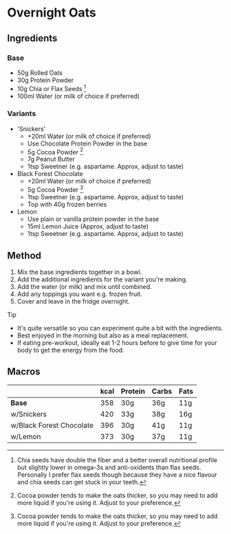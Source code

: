 # Overnight Oats
## Ingredients

### Base
 * 50g Rolled Oats
 * 30g Protein Powder
 * 10g Chia or Flax Seeds [^1]
 * 100ml Water (or milk of choice if preferred)

### Variants
 - 'Snickers'
    * +20ml Water (or milk of choice if preferred)
    * Use Chocolate Protein Powder in the base
    * 5g Cocoa Powder [^2]
    * 7g Peanut Butter
    * 1tsp Sweetner (e.g. aspartame. Approx, adjust to taste)
- Black Forest Chocolate
    * +20ml Water (or milk of choice if preferred)
    * 5g Cocoa Powder [^2]
    * 1tsp Sweetner (e.g. aspartame. Approx, adjust to taste)
    * Top with 40g frozen berries
- Lemon
    * Use plain or vanilla protein powder in the base
    * 15ml Lemon Juice (Approx, adjust to taste)
    * 1tsp Sweetner (e.g. aspartame. Approx, adjust to taste)

## Method
1. Mix the base ingredients together in a bowl.
3. Add the additional ingredients for the variant you're making.
2. Add the water (or milk) and mix until combined.
4. Add any toppings you want e.g. frozen fruit.
5. Cover and leave in the fridge overnight.

> [!TIP]
> - It's quite versatile so you can experiment quite a bit with the ingredients.
> - Best enjoyed in the morning but also as a meal replacement.
> - If eating pre-workout, ideally eat 1-2 hours before to give time for your body to get the energy from the food.

## Macros
|                          | kcal | Protein | Carbs | Fats |
| ------------------------ |------| ------- |------ |----- |
| **Base**                 | 358  | 30g     | 36g   | 11g  |
| w/Snickers               | 420  | 33g     | 38g   | 16g  |
| w/Black Forest Chocolate | 396  | 30g     | 41g   | 11g  |
| w/Lemon                  | 373  | 30g     | 37g   | 11g  |



[^1]: Chia seeds have double the fiber and a better overall nutritional profile but slightly lower in omega-3s and anti-oxidents than flax seeds. Personally I prefer flax seeds though because they have a nice flavour and chia seeds can get stuck in your teeth.
[^2]: Cocoa powder tends to make the oats thicker, so you may need to add more liquid if you're using it. Adjust to your preference.

